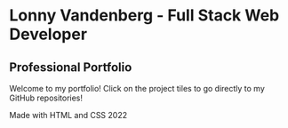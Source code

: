 # Lonny Vandenberg - Full Stack Web Developer

## Professional Portfolio

Welcome to my portfolio! Click on the project tiles to go directly to my GitHub repositories!



Made with HTML and CSS
2022